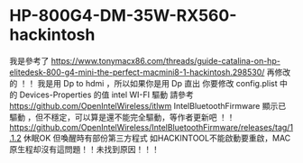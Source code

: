 # HP-800G4-DM-35W-RX560-hackintosh
我是參考了  https://www.tonymacx86.com/threads/guide-catalina-on-hp-elitedesk-800-g4-mini-the-perfect-macmini8-1-hackintosh.298530/
再修改的 ！！
我是用  Dp to hdmi ，所以如果你是用 Dp 直出 你要修改 config.plist 中的 Devices-Properties 的值 
intel WI-FI 驅動 請參考 https://github.com/OpenIntelWireless/itlwm
IntelBluetoothFirmware 顯示已驅動 ，但不穩定，可以算是還不能完全驅動，等作者更新吧 ！！https://github.com/OpenIntelWireless/IntelBluetoothFirmware/releases/tag/1.1.2
休眠OK 但喚醒時有部份第三方程式 如HACKINTOOL不能啟動要重啟，MAC原生程却沒有這問題！！未找到原因！！！
